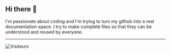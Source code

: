## Hi there 👋

I'm passionate about coding and I'm trying to turn my github into a real documentation space. I try to make complete files so that they can be understood and reused by everyone.
___


![Visiteurs](https://visitor-badge.glitch.me/badge?page_id=Mastocodeur.Mastocodeur)






<!--
**Mastocodeur/Mastocodeur** is a ✨ _special_ ✨ repository because its `README.md` (this file) appears on your GitHub profile.

Here are some ideas to get you started:

- 🔭 I’m currently working on ...
- 🌱 I’m currently learning ...
- 👯 I’m looking to collaborate on ...
- 🤔 I’m looking for help with ...
- 💬 Ask me about ...
- 📫 How to reach me: ...
- 😄 Pronouns: ...
- ⚡ Fun fact: ...
-->




